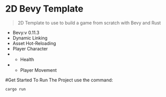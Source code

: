 # 2D Bevy Template

> 2D Template to use to build a game from scratch with Bevy and Rust

- Bevy:v 0.11.3
- Dynamic Linking
- Asset Hot-Reloading
- Player Character
-
    - Health
-
    - Player Movement

#Get Started
To Run The Project use the command:

```
cargo run
```
